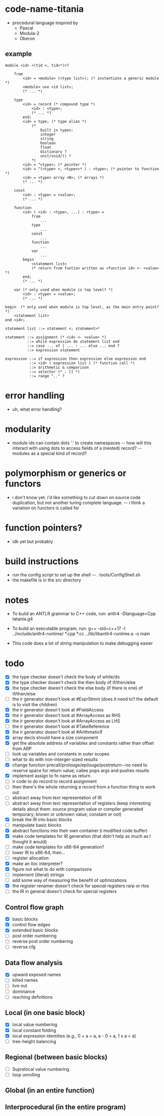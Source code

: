 # code-name-titania
- procedural language inspired by 
    - Pascal
    - Modula-2
    - Oberon

## example

    module <id> <(tid <, tid>*)>?
        
        from 
            <id> = <module> (<type list>); (* instantiate a generic module *)
            <module> use <id list>;
            (* ... *)

        type
            <id> = record (* compound type *)
                <id> : <type>;
                (* ... *)
            end;
            <id> = type; (* type alias *)
                (* 
                    built in types:
                    integer
                    string
                    boolean
                    float
                    dictionary ?
                    unit/void/() ?
                *)
            <id> = ^<type>; (* pointer *)
            <id> = ^(<type> <, <type>>* ) : <type>; (* pointer to function *)
            <id> = <type> array <N>; (* arrays *)
            (* ... *)
    
        const
            <id> : <type> = <value>;
            (* ... *)
    
        function
            <id> ( <id> : <type>, ...) : <type> =
                from
                    ...
                type
                    ...
                const
                    ...
                function
                    ...
                var
                    ...
            begin
                <statement list>
                (* return from funtion written as <function id> <- <value> *)
            end;
            (* ... *)
    
        var (* only used when module is top level? *)
            <id> : <type> = <value>;
            (* ... *)
    
    begin  (* only used when module is top level, as the main entry point? *)
        <statement list>
    end <id>;

    statement list ::= statement <; statement>*

    statement ::= assignment (* <id> <- <value> *)
              ::= while expression do statement list end
              ::= case ... of | ... : ... else ... end ?
              ::= expression statement

    expression ::= if expression then expression else expression end
               ::= <id> ( expression list ) (* function call *)
               ::= arithmetic & comparison
               ::= selector (* . [] *) 
               ::= range ".." ?

# error handling
- uh, what error handling?

# modularity
- module ids can contain dots '.' to create namespaces
-- how will this interact with using dots to access fields of a (nested) record?
-- modules as a special kind of record?

# polymorphism or generics or functors
- i don't know yet.  i'd like something to cut down on source code duplication, but not
another turing complete language.
-- i think a variation on functors is called for

# function pointers?
- idk yet but probably

# build instructions
- run the config script to set up the shell
-- . tools/ConfigShell.sh
- the makefile is in the src directory

# notes
- To build an ANTLR grammar to C++ code, run:
    antlr4 -Dlanguage=Cpp tatania.g4

- To build an executable program, run:
     g++ -std=c++17 -I ../include/antlr4-runtime/ \*.cpp \*.cc ../lib/libantlr4-runtime.a -o main

- This code does a lot of string manipulation to make debugging easier

# todo
- [x] the type checker doesn't check the body of while/do
- [x] the type checker dosen't check the then body of if/then/else
- [x] the type checker doesn't check the else body (if there is one) of if/then/else
- [ ] the ir generator doesn't look at #ExprStmnt (does it need to? the default is to visit the children)
- [x] the ir generator doesn't look at #FieldAccess
- [x] the ir generator doesn't look at #ArrayAccess as RHS
- [x] the ir generator doesn't look at #ArrayAccess as LHS
- [ ] the ir generator doesn't look at #TakeReference
- [x] the ir generator doesn't look at #ArithmaticIf
- [x] array decls should have a size component
- [x] get the absolute address of variables and constants rather than offset from ARP
- [ ] look up variables and constants in outer scopes
- [ ] what to do with non-interger-sized results
- [x] change function precall/prolouge/epilouge/postreturn--no need to reserve space
     for return value; callee pops args and pushes results
- [x] implement assign to fn name as return
- [ ] ir code to do record to record assignment
- [ ] then there's the whole returning a record from a function thing to work out
- [ ] abstract away from text representation of IR
- [ ] abstract away from text representation of registers (keep interesting details about
     them: source program value or compiler generated temporary; known or unknown value;
     constant or not)
- [x] break the IR into basic blocks
- [ ] manipulate basic blocks
- [x] abstract functions into their own container (i modified code buffer)
- [x] make code templates for IR generation (that didn't help as much as I thought it would)
- [ ] make code templates for x86-64 generation?
- [ ] lower IR to x86-64, then...
- [ ] register allocation
- [x] make an iloc interpreter?
- [x] figure out what to do with comparisons
- [ ] implement (literal) strings
- [ ] add some way of measuring the benefit of optimizations
- [x] the register renamer doesn't check for special registers rarp or rtos
- [ ] the IR in general doesn't check for special registers
## Control flow graph
- [x] basic blocks
- [x] control flow edges
- [x] extended basic blocks
- [ ] post order numbering
- [ ] reverse post order numbering
- [ ] reverse cfg
## Data flow analysis
- [x] upward exposed names
- [ ] killed names
- [ ] live out
- [ ] dominance
- [ ] reaching definitions
## Local (in one basic block)
- [x] local value numbering
- [x] local constant folding
- [x] local expression identities (e.g., 0 + a = a, a - 0 = a, 1 x a = a)
- [ ] tree-height balancing
## Regional (between basic blocks)
- [ ] Suprelocal value numbering
- [ ] loop unrolling
## Global (in an entire function)
## Interprocedural (in the entire program)

